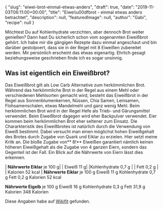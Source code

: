 {
    "slug": "eiwei-brot-einmal-etwas-anders",
    "draft": true,
    "date": "2019-11-03T06:11:00+00:00",
    "title": "Eiwei\u00dfbrot - einmal etwas anders betrachtet",
    "description": null,
    "featuredImage": null,
    "author": "Gabi",
    "recipe": null
}

Möchtest Du auf Kohlenhydrate verzichten, aber dennoch Brot weiter genießen? Dann hast Du sicherlich schon vom sogenannten Eiweißbrot gehört. Ich habe mir die gängigen Rezepte dazu einmal angeschaut und bin darüber gestolpoert, dass sie in der Regel mit 8 Eiweißen zubereitet werden. Mir persönlich erscheint das etwas eigenartig. Ehrlich gesagt beziehungsweise geschrieben finde ich es sogar unsinnig.

## Was ist eigentlich ein Eiweißbrot?

Das Eiweißbrot gilt als Low Carb Alternative zum herkömmlichen Brot. Während das herkömmliche Brot in der Regel aus einem Mehl oder verschiedenen Mehlsorten gemacht wird, besteht das Eiweißbrot in der Regel aus  Sonnenblumenkernen, Nüssen, Chia Samen, Leinsamen, Flohsamenschalen, etwas Mandelmehl und ganz wenig Mehl. Beim herkömmlichen Brot wird in der Regel Hefe als Trieb- und Gärungsmittel verwendet. Beim Eiweißbrot dagegen wird eher Backpulver verwendet. Eier kommen beim herkömmlichen Brot eher seltener zum Einsatz. Die Chararkteristik des Eiweißbrotes ist natürlich durch die Verwendung von Eiweiß bestimmt. Dabei versucht man einen möglichst hohen Eiweißgehalt des Brotes durch Zugabe von Quark und Eiklar zu erzielen. Hier setzt meine Kritk an. Die bloße Zugabe von** 8!** Eiweißen garantiert nämlich keinen höheren Eiweißgehalt als die Zugabe von 4 ganzen Eiern, sondern das Gegenteil ist der Fall.
Ein Blick auf die Nährwerte von Eiern lässt dies erkennen.





|  **Nährwerte Eiklar** je 100 g|
| Eiweiß 11 g|
|Kohlenhydrate 0,7 g  |
| Fett 0,2 g   |
| Kalorien  52 kcal  |
**Nährwerte Eiklar** je 100 g
Eiweiß 11 g
Kohlenhydrate 0,7 g
Fett 0,2 g
Kalorien  52 kcal

**Nährwerte Eigelb** je 100 g
Eiweiß 16 g
Kohlenhydrate 0,3 g
Fett 31,9 g
Kalorien 348 Kalorien

Diese Angaben habe auf [Wikifit](https://www.wikifit.de/ "Wikifit") gefunden.